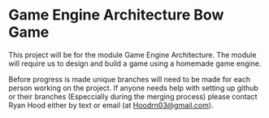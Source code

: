 # Game Engine Architecture Bow Game

This project will be for the module Game Engine Architecture. The module will 
require us to design and build a game using a homemade game engine. 

Before progress is made unique branches will need to be made for each person 
working on the project. If anyone needs help with setting up github or 
their branches (Especcially during the merging process) please contact Ryan 
Hood either by text or email (at Hoodrn03@gmail.com). 


